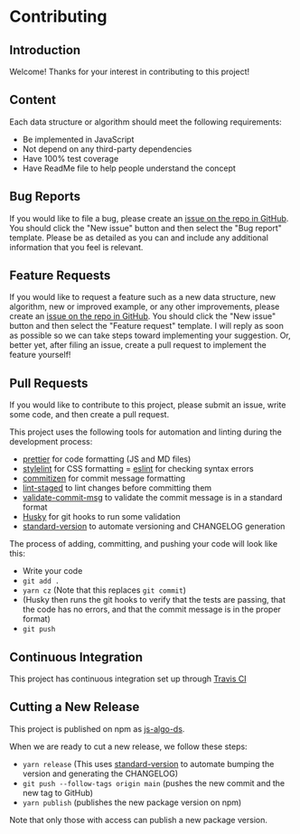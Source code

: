 # Contributing

## Introduction

Welcome! Thanks for your interest in contributing to this project!

## Content

Each data structure or algorithm should meet the following requirements:

- Be implemented in JavaScript
- Not depend on any third-party dependencies
- Have 100% test coverage
- Have ReadMe file to help people understand the concept

## Bug Reports

If you would like to file a bug, please create an
[issue on the repo in GitHub](https://github.com/Tanvir-rahman/js-algo-ds/issues).
You should click the "New issue" button and then select the
"Bug report" template. Please be as detailed as you can and
include any additional information that you feel is relevant.

## Feature Requests

If you would like to request a feature such as a new data structure,
new algorithm, new or improved example, or any other improvements,
please create an
[issue on the repo in GitHub](https://github.com/Tanvir-rahman/js-algo-ds/issues).
You should click the "New issue" button and then select the
"Feature request" template. I will reply as soon as possible
so we can take steps toward implementing your suggestion.
Or, better yet, after filing an issue, create a pull
request to implement the feature yourself!

## Pull Requests

If you would like to contribute to this project, please submit an
issue, write some code, and then create a pull request.

This project uses the following tools for automation and linting during the development process:

- [prettier](https://prettier.io/) for code formatting (JS and MD files)
- [stylelint](https://stylelint.io/) for CSS formatting
  = [eslint](https://eslint.org/) for checking syntax errors
- [commitizen](https://github.com/commitizen/cz-cli) for commit message formatting
- [lint-staged](https://www.npmjs.com/package/lint-staged) to lint changes before committing them
- [validate-commit-msg](https://www.npmjs.com/package/validate-commit-msg)
  to validate the commit message is in a standard format
- [Husky](https://github.com/typicode/husky) for git hooks to run some validation
- [standard-version](https://github.com/conventional-changelog/standard-version)
  to automate versioning and CHANGELOG generation

The process of adding, committing, and pushing your code will look like this:

- Write your code
- `git add .`
- `yarn cz` (Note that this replaces `git commit`)
- (Husky then runs the git hooks to verify that the tests are passing, that
  the code has no errors, and that the commit message is in the proper format)
- `git push`

## Continuous Integration

This project has continuous integration set up through [Travis CI](https://travis-ci.com/)

## Cutting a New Release

This project is published on npm as [js-algo-ds](https://www.npmjs.com/package/js-algo-ds).

When we are ready to cut a new release, we follow these steps:

- `yarn release` (This uses [standard-version](https://github.com/conventional-changelog/standard-version)
  to automate bumping the version and generating the CHANGELOG)
- `git push --follow-tags origin main` (pushes the new commit and the new tag to GitHub)
- `yarn publish` (publishes the new package version on npm)

Note that only those with access can publish a new package version.